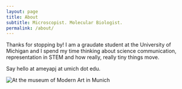 ```yaml
---
layout: page
title: About
subtitle: Microscopist. Molecular Biologist. 
permalink: /about/
---
```


Thanks for stopping by! I am a graudate student at the University of Michigan and I spend my time thinking about science communication, representation in STEM and how really, really tiny things move.

Say hello at ameyapj at umich dot edu.

![At the museum of Modern Art in Munich]({{site.url}}/Images/DSC_4882.png)
